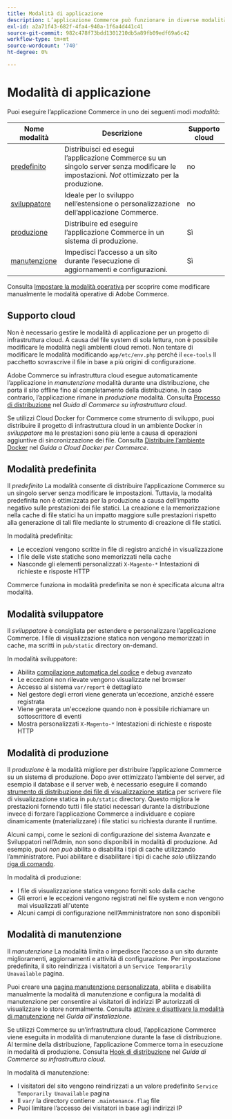 ```yaml
---
title: Modalità di applicazione
description: L’applicazione Commerce può funzionare in diverse modalità in base alle tue esigenze. Visualizzare un elenco dettagliato delle modalità di applicazione disponibili.
exl-id: a2a71f43-682f-4fa4-940a-1f6a4d441c41
source-git-commit: 982c478f73bdd1301210db5a89fb09edf69a6c42
workflow-type: tm+mt
source-wordcount: '740'
ht-degree: 0%

---
```


# Modalità di applicazione

Puoi eseguire l’applicazione Commerce in uno dei seguenti modi _modalità_:

| Nome modalità | Descrizione | Supporto cloud |
| ------------------------ | ------------------- | ------------- |
| [predefinito](#default-mode) | Distribuisci ed esegui l’applicazione Commerce su un singolo server senza modificare le impostazioni. _Not_ ottimizzato per la produzione. | no |
| [sviluppatore](#developer-mode) | Ideale per lo sviluppo nell’estensione o personalizzazione dell’applicazione Commerce. | no |
| [produzione](#production-mode) | Distribuire ed eseguire l’applicazione Commerce in un sistema di produzione. | Sì |
| [manutenzione](#maintenance-mode) | Impedisci l’accesso a un sito durante l’esecuzione di aggiornamenti e configurazioni. | Sì |

Consulta [Impostare la modalità operativa](../cli/set-mode.md) per scoprire come modificare manualmente le modalità operative di Adobe Commerce.

## Supporto cloud

Non è necessario gestire le modalità di applicazione per un progetto di infrastruttura cloud. A causa del file system di sola lettura, non è possibile modificare le modalità negli ambienti cloud remoti. Non tentare di modificare le modalità modificando `app/etc/env.php` perché il `ece-tools` Il pacchetto sovrascrive il file in base a più origini di configurazione.

Adobe Commerce su infrastruttura cloud esegue automaticamente l’applicazione in _manutenzione_ modalità durante una distribuzione, che porta il sito offline fino al completamento della distribuzione. In caso contrario, l’applicazione rimane in _produzione_ modalità. Consulta [Processo di distribuzione](https://experienceleague.adobe.com/docs/commerce-cloud-service/user-guide/develop/deploy/process.html#deploy-phase) nel _Guida di Commerce su infrastruttura cloud_.

Se utilizzi Cloud Docker for Commerce come strumento di sviluppo, puoi distribuire il progetto di infrastruttura cloud in un ambiente Docker in _sviluppatore_ ma le prestazioni sono più lente a causa di operazioni aggiuntive di sincronizzazione dei file. Consulta [Distribuire l’ambiente Docker](https://developer.adobe.com/commerce/cloud-tools/docker/deploy/#launch-mode) nel _Guida a Cloud Docker per Commerce_.

## Modalità predefinita

Il _predefinito_ La modalità consente di distribuire l’applicazione Commerce su un singolo server senza modificare le impostazioni. Tuttavia, la modalità predefinita non è ottimizzata per la produzione a causa dell’impatto negativo sulle prestazioni dei file statici. La creazione e la memorizzazione nella cache di file statici ha un impatto maggiore sulle prestazioni rispetto alla generazione di tali file mediante lo strumento di creazione di file statici.

In modalità predefinita:

- Le eccezioni vengono scritte in file di registro anziché in visualizzazione
- I file delle viste statiche sono memorizzati nella cache
- Nasconde gli elementi personalizzati `X-Magento-*` Intestazioni di richieste e risposte HTTP

Commerce funziona in modalità predefinita se non è specificata alcuna altra modalità.

## Modalità sviluppatore

Il _sviluppatore_ è consigliata per estendere e personalizzare l’applicazione Commerce. I file di visualizzazione statica non vengono memorizzati in cache, ma scritti in `pub/static` directory on-demand.

In modalità sviluppatore:

- Abilita [compilazione automatica del codice](../cli/code-compiler.md) e debug avanzato
- Le eccezioni non rilevate vengono visualizzate nel browser
- Accesso al sistema `var/report` è dettagliato
- Nel gestore degli errori viene generata un&#39;eccezione, anziché essere registrata
- Viene generata un&#39;eccezione quando non è possibile richiamare un sottoscrittore di eventi
- Mostra personalizzati `X-Magento-*` Intestazioni di richieste e risposte HTTP

## Modalità di produzione

Il _produzione_ è la modalità migliore per distribuire l’applicazione Commerce su un sistema di produzione. Dopo aver ottimizzato l’ambiente del server, ad esempio il database e il server web, è necessario eseguire il comando [strumento di distribuzione dei file di visualizzazione statica](../cli/static-view-file-deployment.md) per scrivere file di visualizzazione statica in `pub/static` directory. Questo migliora le prestazioni fornendo tutti i file statici necessari durante la distribuzione invece di forzare l’applicazione Commerce a individuare e copiare dinamicamente (materializzare) i file statici su richiesta durante il runtime.

Alcuni campi, come le sezioni di configurazione del sistema Avanzate e Sviluppatori nell’Admin, non sono disponibili in modalità di produzione. Ad esempio, puoi _non può_ abilita o disabilita i tipi di cache utilizzando l’amministratore. Puoi abilitare e disabilitare i tipi di cache _solo_ utilizzando [riga di comando](../cli/manage-cache.md#config-cli-subcommands-cache-en).

In modalità di produzione:

- I file di visualizzazione statica vengono forniti solo dalla cache
- Gli errori e le eccezioni vengono registrati nel file system e non vengono mai visualizzati all&#39;utente
- Alcuni campi di configurazione nell’Amministratore non sono disponibili

## Modalità di manutenzione

Il _manutenzione_ La modalità limita o impedisce l’accesso a un sito durante miglioramenti, aggiornamenti e attività di configurazione. Per impostazione predefinita, il sito reindirizza i visitatori a un `Service Temporarily Unavailable` pagina.

Puoi creare una [pagina manutenzione personalizzata](../../upgrade/troubleshooting/maintenance-mode-options.md), abilita e disabilita manualmente la modalità di manutenzione e configura la modalità di manutenzione per consentire ai visitatori di indirizzi IP autorizzati di visualizzare lo store normalmente. Consulta [attivare e disattivare la modalità di manutenzione](../../installation/tutorials/maintenance-mode.md) nel _Guida all’installazione_.

Se utilizzi Commerce su un’infrastruttura cloud, l’applicazione Commerce viene eseguita in modalità di manutenzione durante la fase di distribuzione. Al termine della distribuzione, l’applicazione Commerce torna in esecuzione in modalità di produzione. Consulta [Hook di distribuzione](https://experienceleague.adobe.com/docs/commerce-cloud-service/user-guide/develop/deploy/best-practices.html#phase-5%3A-deployment-hooks) nel _Guida di Commerce su infrastruttura cloud_.

In modalità di manutenzione:

- I visitatori del sito vengono reindirizzati a un valore predefinito `Service Temporarily Unavailable` pagina
- Il `var/` la directory contiene `.maintenance.flag` file
- Puoi limitare l’accesso dei visitatori in base agli indirizzi IP
